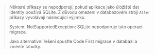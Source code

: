 > Některé příkazy se nepodporují, pokud aplikace jako úložiště dat identity používá SQLite. Z důvodu omezení v databázovém stroji `Alter` příkazy vyvolávají následující výjimku:
>
> System. NotSupportedException: SQLite nepodporuje tuto operaci migrace. 
>
> Jako alternativní řešení spusťte Code First migrace v databázi a změňte tabulky.
